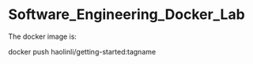 # Software_Engineering_Docker_Lab

The docker image is:

docker push haolinli/getting-started:tagname

